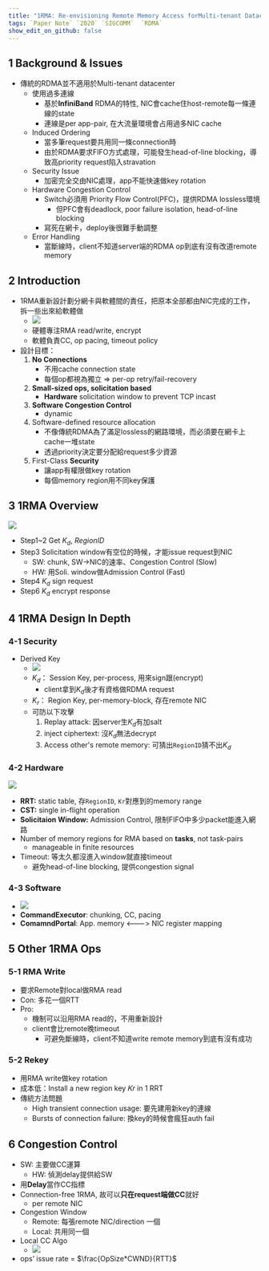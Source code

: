 ```yaml
---
title: "1RMA: Re-envisioning Remote Memory Access forMulti-tenant Datacenters"
tags: `Paper Note` `2020` `SIGCOMM`  `RDMA` 
show_edit_on_github: false
---
```


## 1 Background & Issues
* 傳統的RDMA並不適用於Multi-tenant datacenter
    *  使用過多連線
        *  基於**InfiniBand** RDMA的特性, NIC會cache住host-remote每一條連線的state
        *  連線是per app-pair, 在大流量環境會占用過多NIC cache
    *  Induced Ordering
        *  當多筆request要共用同一條connection時
        *  由於RDMA要求FIFO方式處理，可能發生head-of-line blocking，導致高priority request陷入stravation
    *  Security Issue
        *  加密完全交由NIC處理，app不能快速做key rotation
    *  Hardware Congestion Control
        *  Switch必須用 Priority Flow Control(PFC)，提供RDMA lossless環境
            *  但PFC會有deadlock, poor failure isolation, head-of-line blocking
        *  寫死在網卡，deploy後很難手動調整
    *  Error Handling
        *  當斷線時，client不知道server端的RDMA op到底有沒有改道remote memory

## 2 Introduction
* 1RMA重新設計劃分網卡與軟體間的責任，把原本全部都由NIC完成的工作，拆一些出來給軟體做
    * ![](https://i.imgur.com/jAYNtYq.png)
    * 硬體專注RMA read/write, encrypt
    * 軟體負責CC, op pacing, timeout policy
* 設計目標：
    1. **No Connections**
        * 不用cache connection state
        * 每個op都視為獨立 => per-op retry/fail-recovery
    2. **Small-sized ops, solicitation based**
        * **Hardware** solicitation window to prevent TCP incast 
    3. **Software Congestion Control**
        *  dynamic
    4. Software-defined resource allocation
        * 不像傳統RDMA為了滿足lossless的網路環境，而必須要在網卡上cache一堆state
        * 透過priority決定要分配給request多少資源
    5. First-Class **Security**
        * 讓app有權限做key rotation
        * 每個memory region用不同key保護

## 3 1RMA Overview
![](https://i.imgur.com/4FEiHv7.png)
* Step1~2 Get $K_d$, $RegionID$
* Step3   Solicitation window有空位的時候，才能issue request到NIC
    * SW: chunk, SW->NIC的速率、Congestion Control (Slow)
    * HW: 用Soli. window做Admission Control (Fast)
* Step4   $K_d$ sign request
* Step6   $K_d$ encrypt response

## 4 1RMA Design In Depth
### 4-1 Security
* Derived Key
    * ![](https://i.imgur.com/sBkXzXr.png)
    * $K_d：$ Session Key,  per-process, 用來sign跟(encrypt)
        * client拿到$K_d$後才有資格做RDMA request
    * $K_r：$ Region Key, per-memory-block, 存在remote NIC
    * 可防以下攻擊
        1. Replay attack: 因server生$K_d$有加salt
        2. inject ciphertext: 沒$K_d$無法decrypt
        3. Access other's remote memory: 可猜出`RegionID`猜不出$K_d$
### 4-2 Hardware
![](https://i.imgur.com/UeuVx3F.png)
* **RRT:** static table, 存`RegionID`, `Kr`對應到的memory range
* **CST:** single in-flight operation
* **Solicitaion Window:** Admission Control, 限制FIFO中多少packet能進入網路
* Number of memory regions for RMA based on **tasks**, not task-pairs
    *  manageable in finite resources
* Timeout: 等太久都沒進入window就直接timeout
    * 避免head-of-line blocking, 提供congestion signal
### 4-3 Software
*    ![](https://i.imgur.com/g9CzVh9.png)
*    **CommandExecutor**: chunking, CC, pacing
*    **ComamndPortal**: App. memory <---> NIC register mapping

## 5 Other 1RMA Ops
### 5-1 RMA Write
* 要求Remote對local做RMA read
* Con: 多花一個RTT
* Pro: 
    * 機制可以沿用RMA read的，不用重新設計
    * client會比remote晚timeout
        * 可避免斷線時，client不知道write remote memory到底有沒有成功 
### 5-2 Rekey
* 用RMA write做key rotation
* 成本低：Install a new region key 𝐾𝑟 in 1 RRT
* 傳統方法問題
    * High transient connection usage: 要先建用新key的連線
    * Bursts of connection failure: 換key的時候會瘋狂auth fail

## 6 Congestion Control
* SW: 主要做CC運算
    * HW: 偵測delay提供給SW
* 用**Delay**當作CC指標
* Connection-free 1RMA, 故可以**只在request端做CC**就好
    * per remote NIC
* Congestion Window
    * Remote: 每張remote NIC/direction 一個
    * Local:  共用同一個
* Local CC Algo
    * ![](https://i.imgur.com/lWtpeP5.png)
* ops’ issue rate = $\frac{OpSize*CWND}{RTT}$